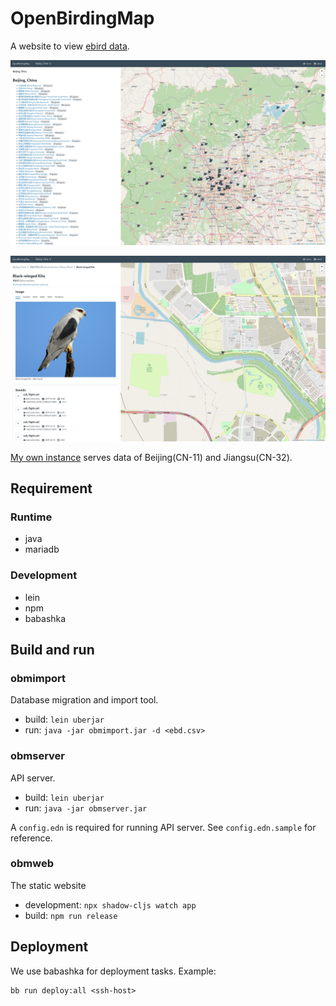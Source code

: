 # OpenBirdingMap

A website to view [ebird data](https://ebird.org).

![screenshot](https://github.com/sunng87/openbirdingmap/raw/main/screenshot.png)

![screenshot](https://github.com/sunng87/openbirdingmap/raw/main/screenshot2.png)

[My own instance](https://obm.sunng.info) serves data of Beijing(CN-11) and
Jiangsu(CN-32).

## Requirement

### Runtime

- java
- mariadb

### Development

- lein
- npm
- babashka

## Build and run

### obmimport

Database migration and import tool.

- build: `lein uberjar`
- run: `java -jar obmimport.jar -d <ebd.csv>`

### obmserver

API server.

- build: `lein uberjar`
- run: `java -jar obmserver.jar`

A `config.edn` is required for running API server. See `config.edn.sample` for
reference.

### obmweb

The static website

- development: `npx shadow-cljs watch app`
- build: `npm run release`

## Deployment

We use babashka for deployment tasks. Example:

```
bb run deploy:all <ssh-host>
```
